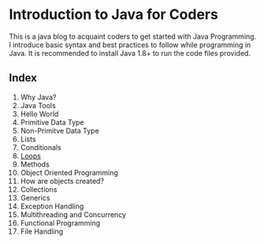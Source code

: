 # Introduction to Java for Coders

This is a java blog to acquaint coders to get started with Java Programming. I introduce basic syntax and best practices to follow while programming in Java. It is recommended to install Java 1.8+ to run the code files provided.

## Index

1. Why Java?
2. Java Tools
3. Hello World
4. Primitive Data Type
5. Non-Primitve Data Type
6. Lists
7. Conditionals
8. [Loops](https://github.com/singhrahuldps/java_blog/tree/master/8.%20Loops)
9. Methods
10. Object Oriented Programming
11. How are objects created?
12. Collections
13. Generics
14. Exception Handling
15. Multithreading and Concurrency
16. Functional Programming
17. File Handling
